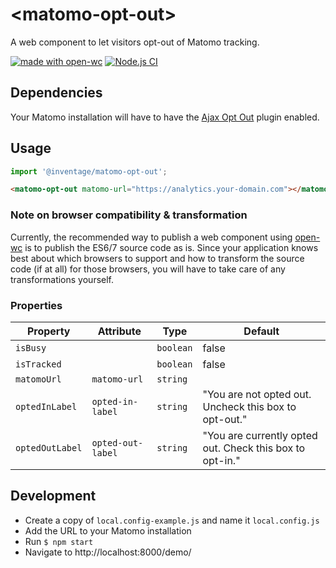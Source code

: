 # \<matomo-opt-out>

A web component to let visitors opt-out of Matomo tracking.

[![made with open-wc](https://img.shields.io/badge/made%20with-open--wc-%23217ff9)](https://open-wc.org)
[![Node.js CI](https://github.com/inventage/matomo-opt-out/workflows/Node.js%20CI/badge.svg)](https://github.com/inventage/matomo-opt-out/actions?query=workflow%3A%22Node.js+CI%22)

## Dependencies

Your Matomo installation will have to have the [Ajax Opt Out] plugin enabled.

## Usage

```js
import '@inventage/matomo-opt-out';
```

```html
<matomo-opt-out matomo-url="https://analytics.your-domain.com"></matomo-opt-out>
```

### Note on browser compatibility & transformation

Currently, the recommended way to publish a web component using [open-wc] is to publish the ES6/7 source code as is. 
Since your application knows best about which browsers to support and how to transform the source code (if at all)
for those browsers, you will have to take care of any transformations yourself.

### Properties

| Property        | Attribute         | Type      | Default                                                  |
| --------------- | ----------------- | --------- | -------------------------------------------------------- |
| `isBusy`        |                   | `boolean` | false                                                    |
| `isTracked`     |                   | `boolean` | false                                                    |
| `matomoUrl`     | `matomo-url`      | `string`  |                                                          |
| `optedInLabel`  | `opted-in-label`  | `string`  | "You are not opted out. Uncheck this box to opt-out."    |
| `optedOutLabel` | `opted-out-label` | `string`  | "You are currently opted out. Check this box to opt-in." |

## Development

- Create a copy of `local.config-example.js` and name it `local.config.js`
- Add the URL to your Matomo installation
- Run `$ npm start`
- Navigate to http://localhost:8000/demo/

[ajax opt out]: https://plugins.matomo.org/AjaxOptOut
[lit-element]: https://lit-element.polymer-project.org/
[lit-html]: https://lit-html.polymer-project.org/
[open-wc]: https://open-wc.org
